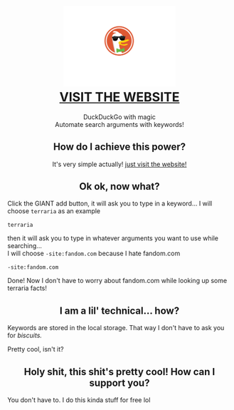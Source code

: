 <h1 align=center><img width="50%" src="/logo.svg"></img><br><a href="https://rngvalue.github.io/ducked-up-go">VISIT THE WEBSITE</a></h1>
<p align=center>DuckDuckGo with magic<br>Automate search arguments with keywords!</p>

<h2 align=center>How do I achieve this power?</h2>
<p align=center>It's very simple actually! <a href="https://rngvalue.github.io/ducked-up-go">just visit the website!</a></p>

<h2 align=center>Ok ok, now what?</h2>
<p>Click the GIANT add button, it will ask you to type in a keyword... I will choose <code>terraria</code> as an example</p>
<pre><code>terraria</code></pre>
<p>then it will ask you to type in whatever arguments you want to use while searching...<br>I will choose <code>-site:fandom.com</code> because I hate fandom.com</p>
<pre><code>-site:fandom.com</code></pre>
<p>Done! Now I don't have to worry about fandom.com while looking up some terraria facts!</p>

<h2 align=center>I am a lil' technical... how?</h2>
<p>Keywords are stored in the local storage. That way I don't have to ask you for <em>biscuits.</em></p>
<p>Pretty cool, isn't it?</p>

<h2 align=center>Holy shit, this shit's pretty cool! How can I support you?</h2>
<p>You don't have to. I do this kinda stuff for free lol</p>
